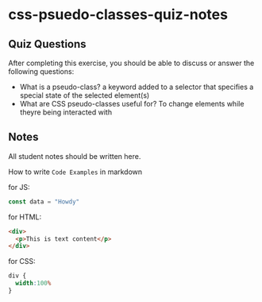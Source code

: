 # css-psuedo-classes-quiz-notes

## Quiz Questions

After completing this exercise, you should be able to discuss or answer the following questions:

- What is a pseudo-class?
a keyword added to a selector that specifies a special state of the selected element(s)
- What are CSS pseudo-classes useful for?
To change elements while theyre being interacted with

## Notes

All student notes should be written here.


How to write `Code Examples` in markdown

for JS:
```javascript
const data = "Howdy"
```

for HTML:
```html
<div>
  <p>This is text content</p>
</div>
```

for CSS:
```css
div {
  width:100%
}
```
